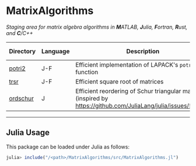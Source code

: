# MatrixAlgorithms

_Staging area for matrix algebra algorithms in **M**ATLAB, **J**ulia, **F**ortran, **R**ust, and **C**/C++_

<div align="center">

  | Directory | Language | Description | Target | Development Stage |
  |---|---|---|---|---|
  | [potri2](https://github.com/aravindh-krishnamoorthy/MatrixAlgorithms/tree/main/potri2) | J-F | Efficient implementation of LAPACK's `potri` function | LAPACK | Partial |
  | [trsr](https://github.com/aravindh-krishnamoorthy/MatrixAlgorithms/tree/main/trsr) | J-F | Efficient square root of matrices |  | Partial |
  | [ordschur](https://github.com/aravindh-krishnamoorthy/MatrixAlgorithms/tree/main/ordschur) | J | Efficient reordering of Schur triangular matrices (inspired by https://github.com/JuliaLang/julia/issues/53239) |  | Not yet started |

  
</div>

---

## Julia Usage
This package can be loaded under Julia as follows:
```julia
julia> include("/<path>/MatrixAlgorithms/src/MatrixAlgorithms.jl")
```
